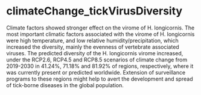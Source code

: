 # climateChange_tickVirusDiversity
Climate factors showed stronger effect on the virome of H. longicornis. The most important climatic factors associated with the virome of H. longicornis were high temperature, and low relative humidity/precipitation, which increased the diversity, mainly the evenness of vertebrate associated viruses. The predicted diversity of the H. longicornis virome increased, under the RCP2.6, RCP4.5 and RCP8.5 scenarios of climate change from 2019-2030 in 41.24%, 71.18% and 81.92% of regions, respectively, where it was currently present or predicted worldwide. Extension of surveillance programs to these regions might help to avert the development and spread of tick-borne diseases in the global population.

